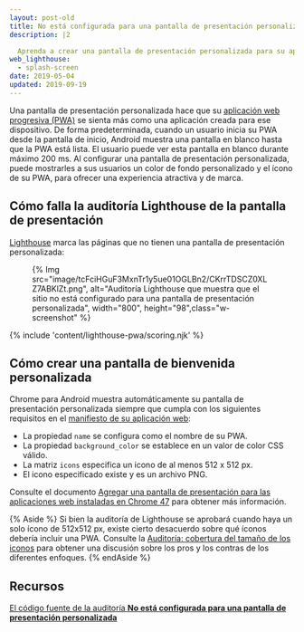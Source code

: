 ```yaml
---
layout: post-old
title: No está configurada para una pantalla de presentación personalizada
description: |2

  Aprenda a crear una pantalla de presentación personalizada para su aplicación web progresiva.
web_lighthouse:
  - splash-screen
date: 2019-05-04
updated: 2019-09-19
---
```


Una pantalla de presentación personalizada hace que su [aplicación web progresiva (PWA)](/discover-installable) se sienta más como una aplicación creada para ese dispositivo. De forma predeterminada, cuando un usuario inicia su PWA desde la pantalla de inicio, Android muestra una pantalla en blanco hasta que la PWA está lista. El usuario puede ver esta pantalla en blanco durante máximo 200 ms. Al configurar una pantalla de presentación personalizada, puede mostrarles a sus usuarios un color de fondo personalizado y el ícono de su PWA, para ofrecer una experiencia atractiva y de marca.

## Cómo falla la auditoría Lighthouse de la pantalla de presentación

[Lighthouse](https://developers.google.com/web/tools/lighthouse/) marca las páginas que no tienen una pantalla de presentación personalizada:

<figure class="w-figure">{% Img src="image/tcFciHGuF3MxnTr1y5ue01OGLBn2/CKrrTDSCZ0XLZ7ABKlZt.png", alt="Auditoría Lighthouse que muestra que el sitio no está configurado para una pantalla de presentación personalizada", width="800", height="98",class="w-screenshot" %}</figure>

{% include 'content/lighthouse-pwa/scoring.njk' %}

## Cómo crear una pantalla de bienvenida personalizada

Chrome para Android muestra automáticamente su pantalla de presentación personalizada siempre que cumpla con los siguientes requisitos en el [manifiesto de su aplicación web](/add-manifest):

- La propiedad `name` se configura como el nombre de su PWA.
- La propiedad `background_color` se establece en un valor de color CSS válido.
- La matriz `icons` especifica un icono de al menos 512 x 512 px.
- El icono especificado existe y es un archivo PNG.

Consulte el documento [Agregar una pantalla de presentación para las aplicaciones web instaladas en Chrome 47](https://developers.google.com/web/updates/2015/10/splashscreen) para obtener más información.

{% Aside %} Si bien la auditoría de Lighthouse se aprobará cuando haya un solo ícono de 512x512 px, existe cierto desacuerdo sobre qué íconos debería incluir una PWA. Consulte la [Auditoría: cobertura del tamaño de los iconos](https://github.com/GoogleChrome/lighthouse/issues/291) para obtener una discusión sobre los pros y los contras de los diferentes enfoques. {% endAside %}

## Recursos

[El código fuente de la auditoría **No está configurada para una pantalla de presentación personalizada**](https://github.com/GoogleChrome/lighthouse/blob/master/lighthouse-core/audits/splash-screen.js)
